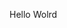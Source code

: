 Hello Wolrd






















































































































































































































































































































































































































































































































































































































































































